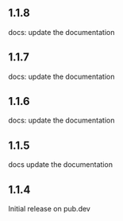 ## 1.1.8

docs: update the documentation

## 1.1.7

docs: update the documentation

## 1.1.6

docs: update the documentation

## 1.1.5

docs update the documentation

## 1.1.4

Initial release on pub.dev